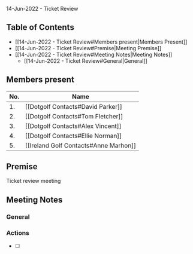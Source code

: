 14-Jun-2022 - Ticket Review

## Table of Contents 
- [[14-Jun-2022 - Ticket Review#Members present|Members Present]]
- [[14-Jun-2022 - Ticket Review#Premise|Meeting Premise]]
- [[14-Jun-2022 - Ticket Review#Meeting Notes|Meeting Notes]]
	- [[14-Jun-2022 - Ticket Review#General|General]]


## Members present
| No.  | Name | 
| ----  | ----- |
| 1.  | [[Dotgolf Contacts#David Parker]] | 
| 2.  | [[Dotgolf Contacts#Tom Fletcher]] | 
| 3.  | [[Dotgolf Contacts#Alex Vincent]] | 
| 4.  | [[Dotgolf Contacts#Ellie Norman]] | 
| 5.  | [[Ireland Golf Contacts#Anne Marhon]] | 


## Premise
Ticket review meeting

## Meeting Notes

### General

### Actions
- [ ] 